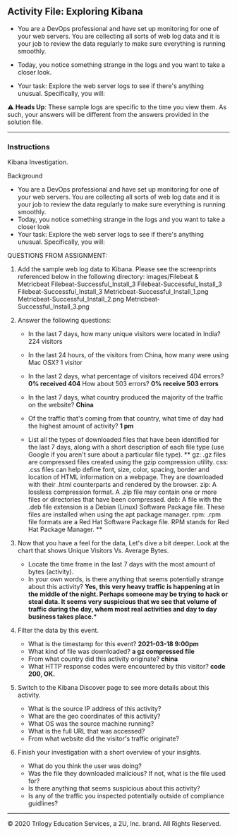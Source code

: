 ## Activity File: Exploring Kibana

* You are a DevOps professional and have set up monitoring for one of your web servers. You are collecting all sorts of web log data and it is your job to review the data regularly to make sure everything is running smoothly. 

* Today, you notice something strange in the logs and you want to take a closer look.

* Your task: Explore the web server logs to see if there's anything unusual. Specifically, you will:

:warning: **Heads Up**: These sample logs are specific to the time you view them. As such, your answers will be different from the answers provided in the solution file. 

---

### Instructions
Kibana Investigation.

Background
* You are a DevOps professional and have set up monitoring for one of your web servers. You are collecting all sorts of web log data and it is your job to review the data regularly to make sure everything is running smoothly. 
* Today, you notice something strange in the logs and you want to take a closer look
* Your task: Explore the web server logs to see if there's anything unusual. Specifically, you will:

QUESTIONS FROM ASSIGNMENT:

1. Add the sample web log data to Kibana.
     Please see the screenprints referenced below in the following directory: images/Filebeat & Metricbeat
     Filebeat-Successful_Install_3
     Filebeat-Successful_Install_3
     Filebeat-Successful_Install_3
     Metricbeat-Successful_Install_1.png 
     Metricbeat-Successful_Install_2.png 
     Metricbeat-Successful_Install_3.png 

2. Answer the following questions:

    - In the last 7 days, how many unique visitors were located in India?
      224 visitors

    - In the last 24 hours, of the visitors from China, how many were using Mac OSX?
    1 visitor

    - In the last 2 days, what percentage of visitors received 404 errors? **0% received 404** How about 503 errors? **0% receive 503 errors**

    - In the last 7 days, what country produced the majority of the traffic on the website?  **China**

    - Of the traffic that's coming from that country, what time of day had the highest amount of activity? **1 pm**

    - List all the types of downloaded files that have been identified for the last 7 days, along with a short description of each file type (use Google if you aren't sure about a particular file type).
               **
               gz: .gz files are compressed files created using the gzip compression utility.
               css: .css files can help define font, size, color, spacing, border and location of HTML information on a webpage. They are downloaded with their
               .html counterparts and rendered by the browser.
               zip: A lossless compression format. A .zip file may contain one or more
               files or directories that have been compressed.
               deb: A file with the .deb file extension is a Debian (Linux) Software Package file. These files are installed when using the apt package manager.
               rpm: .rpm file formats are a Red Hat Software Package file. RPM stands for Red Hat Package Manager.
               **

3. Now that you have a feel for the data, Let's dive a bit deeper. Look at the chart that shows Unique Visitors Vs. Average Bytes.
     - Locate the time frame in the last 7 days with the most amount of bytes (activity). 
     - In your own words, is there anything that seems potentially strange about this activity?  **Yes, this very heavy traffic is happening at in the middle of the  night.  Perhaps someone may be trying to hack or steal data.  It seems very suspicious that we see that volume of traffic during the day, whem most real activities and day to day business takes place.***

4. Filter the data by this event.
     - What is the timestamp for this event? **2021-03-18  9:00pm**
     - What kind of file was downloaded? **a gz compressed file**
     - From what country did this activity originate? **china**
     - What HTTP response codes were encountered by this visitor? **code 200, OK.**

5. Switch to the Kibana Discover page to see more details about this activity.
     - What is the source IP address of this activity?  
     - What are the geo coordinates of this activity?
     - What OS was the source machine running?
     - What is the full URL that was accessed?
     - From what website did the visitor's traffic originate?

6. Finish your investigation with a short overview of your insights. 

     - What do you think the user was doing?
     - Was the file they downloaded malicious? If not, what is the file used for?
     - Is there anything that seems suspicious about this activity?
     - Is any of the traffic you inspected potentially outside of compliance guidlines?

---
© 2020 Trilogy Education Services, a 2U, Inc. brand. All Rights Reserved.  